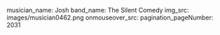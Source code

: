 musician_name: Josh
band_name: The Silent Comedy
img_src: images/musician0462.png
onmouseover_src: 
pagination_pageNumber: 2031
